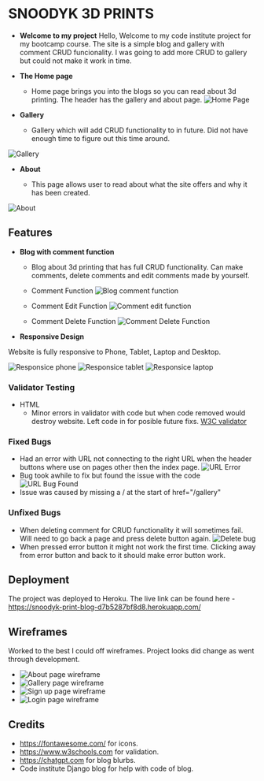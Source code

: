 # SNOODYK 3D PRINTS
- __Welcome to my project__
Hello, Welcome to my code institute project for my bootcamp course. The site is a simple blog and gallery with comment CRUD funcionality. I was going to add more CRUD to gallery but could not make it work in time. 



- __The Home page__ 

  - Home page brings you into the blogs so you can read about 3d printing. The header has the gallery and about page.
![Home Page](https://res.cloudinary.com/djvqvtu86/image/upload/v1711197585/readme/homepage_dbuojz.png)



- __Gallery__

  - Gallery which will add CRUD functionality to in future. Did not have enough time to figure out this time around.

![Gallery](https://res.cloudinary.com/djvqvtu86/image/upload/v1711197572/readme/gallery_ouzj8q.png)

- __About__

  - This page allows user to read about what the site offers and why it has been created. 

![About](https://res.cloudinary.com/djvqvtu86/image/upload/v1711197583/readme/about_wcitpu.png)


## Features

- __Blog with comment function__

  - Blog about 3d printing that has full CRUD functionality. Can make comments, delete comments and edit comments made by yourself.

  - Comment Function
![Blog comment function](https://res.cloudinary.com/djvqvtu86/image/upload/v1711036716/readme/comments_ckwxqy.png)
  - Comment Edit Function
![Comment edit function](https://res.cloudinary.com/djvqvtu86/image/upload/v1711036835/readme/Edit_dibl2j.png)
  - Comment Delete Function ![Comment Delete Function](https://res.cloudinary.com/djvqvtu86/image/upload/v1711036835/readme/delete_dikqf4.png)

- __Responsive Design__

 Website is fully responsive to Phone, Tablet, Laptop and Desktop.

![Responsice phone](https://res.cloudinary.com/djvqvtu86/image/upload/v1711199002/readme/responsive_phone_j33qux.png)
![Responsice tablet](https://res.cloudinary.com/djvqvtu86/image/upload/v1711199008/readme/responsive_tablet_pjtkro.png)
![Responsice laptop](https://res.cloudinary.com/djvqvtu86/image/upload/v1711198958/readme/responsive_laptop_xpvjpa.png)

### Validator Testing 

- HTML
  - Minor errors in validator with code but when code removed would destroy website. Left code in for posible future fixs. [W3C validator](https://res.cloudinary.com/djvqvtu86/image/upload/v1711197981/readme/validation_h4bfos.png)


### Fixed Bugs
- Had an error with URL not connecting to the right URL when the header buttons where use on pages other then the index page.
![URL Error](https://res.cloudinary.com/djvqvtu86/image/upload/v1711037420/readme/URL_Bug_qphlrj.png)
- Bug took awhile to fix but found the issue with the code 
![URL Bug Found](https://res.cloudinary.com/djvqvtu86/image/upload/v1711037668/readme/missing_slash_fumbcc.png)
- Issue was caused by missing a / at the start of href="/gallery"


### Unfixed Bugs

- When deleting comment for CRUD functionality it will sometimes fail. Will need to go back a page and press delete button again. ![Delete bug](https://res.cloudinary.com/djvqvtu86/image/upload/v1711197574/readme/delete_error_pziddw.png)
- When pressed error button it might not work the first time. Clicking away from error button and back to it should make error button work. 
 

## Deployment

The project was deployed to Heroku.
The live link can be found here - https://snoodyk-print-blog-d7b5287bf8d8.herokuapp.com/

## Wireframes
Worked to the best I could off wireframes. Project looks did change as went through development.

- ![About page wireframe](https://res.cloudinary.com/djvqvtu86/image/upload/v1711198338/readme/about_Wireframe_hehtvv.png)
- ![Gallery page wireframe](https://res.cloudinary.com/djvqvtu86/image/upload/v1711198337/readme/gallery_wireframe_ro8h9a.png)
- ![Sign up page wireframe](https://res.cloudinary.com/djvqvtu86/image/upload/v1711198339/readme/signup_wireframe_phvu8u.png)
- ![Login page wireframe](https://res.cloudinary.com/djvqvtu86/image/upload/v1711198338/readme/login_wireframe_jpc3cj.png)

## Credits 
- https://fontawesome.com/ for icons.
- https://www.w3schools.com for validation.
- https://chatgpt.com for blog blurbs.
- Code institute Django blog for help with code of blog.